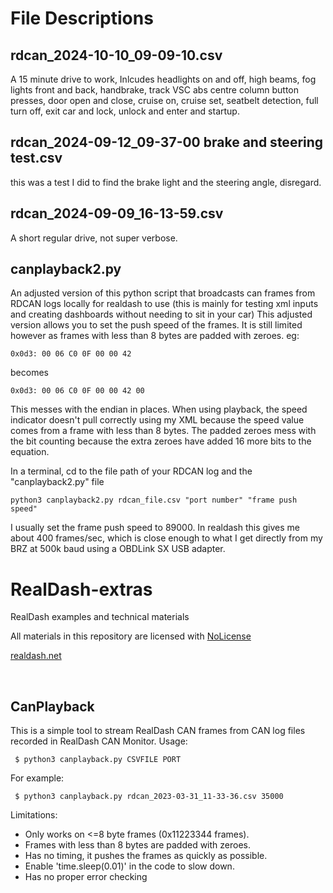 # File Descriptions

## rdcan_2024-10-10_09-09-10.csv

A 15 minute drive to work, Inlcudes headlights on and off, high beams, fog lights front and back, handbrake, track VSC abs centre column button presses, door open and close, cruise on, cruise set, seatbelt detection, full turn off, exit car and lock, unlock and enter and startup.

## rdcan_2024-09-12_09-37-00 brake and steering test.csv

this was a test I did to find the brake light and the steering angle, disregard.

## rdcan_2024-09-09_16-13-59.csv

A short regular drive, not super verbose.

## canplayback2.py

An adjusted version of this python script that broadcasts can frames from RDCAN logs locally for realdash to use (this is mainly for testing xml inputs and creating dashboards without needing to sit in your car)
This adjusted version allows you to set the push speed of the frames. It is still limited however as frames with less than 8 bytes are padded with zeroes. 
eg: 
```
0x0d3: 00 06 C0 0F 00 00 42
```
becomes 
```
0x0d3: 00 06 C0 0F 00 00 42 00
```
This messes with the endian in places. When using playback, the speed indicator doesn't pull correctly using my XML because the speed value comes from a frame with less than 8 bytes. The padded zeroes mess with the bit counting because the extra zeroes have added 16 more bits to the equation.

In a terminal, cd to the file path of your RDCAN log and the "canplayback2.py" file
```
python3 canplayback2.py rdcan_file.csv "port number" "frame push speed"
```
I usually set the frame push speed to 89000. In realdash this gives me about 400 frames/sec, which is close enough to what I get directly from my BRZ at 500k baud using a OBDLink SX USB adapter.


# **RealDash-extras**

RealDash examples and technical materials

All materials in this repository are licensed with [NoLicense](https://github.com/janimm/RealDash/blob/master/LICENSE)

[realdash.net](https://www.realdash.net)

&nbsp;
## **CanPlayback**

This is a simple tool to stream RealDash CAN frames from CAN log files recorded in RealDash CAN Monitor. Usage:

     $ python3 canplayback.py CSVFILE PORT

For example:

     $ python3 canplayback.py rdcan_2023-03-31_11-33-36.csv 35000

Limitations:

- Only works on <=8 byte frames (0x11223344 frames).
- Frames with less than 8 bytes are padded with zeroes.
- Has no timing, it pushes the frames as quickly as possible.
- Enable 'time.sleep(0.01)' in the code to slow down.
- Has no proper error checking

&nbsp;
